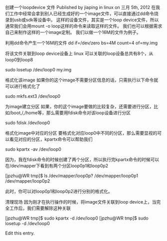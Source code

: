 创建一个loopdevice 文件
Published by jiaping in linux on 三月 5th, 2012
在我们工作中经常会拿到别人已经生成好的一个image文件，可以直接通过dd命令烧录到usb或sdk等设备中。
这样的设备文件，其实是一个loop device文件，所以通常我们会用mount -o loop这样的命令来读取这样的文件。
我们也可以根据需求自己来制作这样的一个image定制。
我们以做一个16M的文件为例子。

利用dd命令产生一个16M的文件
dd if=/dev/zero bs=4M count=4 of=my.img

将该文件关联到loop device设备上
linux 可以关联的loop设备总共有8个，从loop0到loop8

sudo losetup /dev/loop0 my.img

格式化该image
如果你的这个image不需要分区信息的话，只需执行以下命令就可以进行格式化了

sudo mkfs.ext3 /dev/loop0

为image建立分区
如果，你的这个image要做的比较复杂，还需要进行分区，比如/boot,/,/home等，那么需要用fdisk命令对该loop设备进行分区

sudo fdisk /dev/loop0

格式化image中对应的分区
要格式化对应loop0中不同的分区，那么需要显视的可以看见对应的分区，kpartx命令可以帮助我们

sudo kpartx -av /dev/loop0

因为，我在fdisk命令的时候创建了两个分区，所以执行完kpartx命令的时候可以在/dev/mapper下看到有两个分区loop0p1和loop0p2

[jpzhu@WR tmp]$ ls /dev/mapper/loop0p?
/dev/mapper/loop0p1 /dev/mapper/loop0p2

此时，你可以对loop0p1和loop0p2进行分别的格式化。

清理现场
因为刚才在执行操作的时候，将image文件关联到loop device上，当完全工作后，我们需要解除这种关联

[jpzhu@WR tmp]$ sudo kpartx -d /dev/loop0
[jpzhu@WR tmp]$ sudo losetup -d /dev/loop0

Edit this entry.
